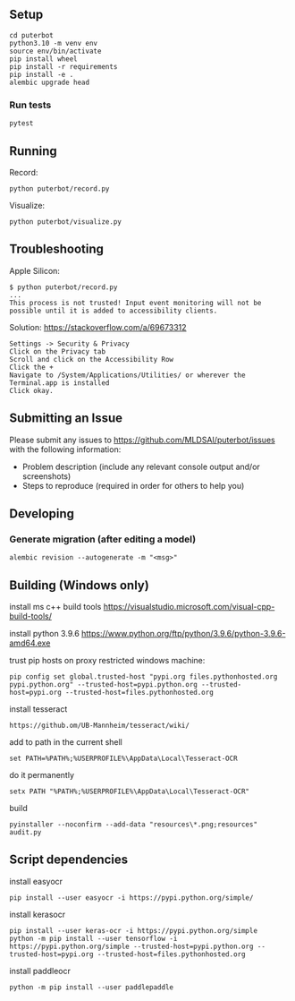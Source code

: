 ## Setup

```
cd puterbot
python3.10 -m venv env
source env/bin/activate
pip install wheel
pip install -r requirements
pip install -e .
alembic upgrade head
```

### Run tests
```
pytest
```

## Running

Record:
```
python puterbot/record.py
```

Visualize:
```
python puterbot/visualize.py
```

## Troubleshooting

Apple Silicon:

```
$ python puterbot/record.py
...
This process is not trusted! Input event monitoring will not be possible until it is added to accessibility clients.
```

Solution:
https://stackoverflow.com/a/69673312

```
Settings -> Security & Privacy
Click on the Privacy tab
Scroll and click on the Accessibility Row
Click the +
Navigate to /System/Applications/Utilities/ or wherever the Terminal.app is installed
Click okay.
```

## Submitting an Issue

Please submit any issues to https://github.com/MLDSAI/puterbot/issues with the
following information:

- Problem description (include any relevant console output and/or screenshots)
- Steps to reproduce (required in order for others to help you)

## Developing

### Generate migration (after editing a model)

```
alembic revision --autogenerate -m "<msg>"
```


## Building (Windows only)

install ms c++ build tools
https://visualstudio.microsoft.com/visual-cpp-build-tools/

install python 3.9.6
https://www.python.org/ftp/python/3.9.6/python-3.9.6-amd64.exe

trust pip hosts on proxy restricted windows machine:
```
pip config set global.trusted-host "pypi.org files.pythonhosted.org pypi.python.org" --trusted-host=pypi.python.org --trusted-host=pypi.org --trusted-host=files.pythonhosted.org
```

install tesseract
```
https://github.om/UB-Mannheim/tesseract/wiki/
```

add to path in the current shell
```
set PATH=%PATH%;%USERPROFILE%\AppData\Local\Tesseract-OCR
```

do it permanently
```
setx PATH "%PATH%;%USERPROFILE%\AppData\Local\Tesseract-OCR"
```

build
```
pyinstaller --noconfirm --add-data "resources\*.png;resources" audit.py
```

## Script dependencies

install easyocr
```
pip install --user easyocr -i https://pypi.python.org/simple/
```

install kerasocr
```
pip install --user keras-ocr -i https://pypi.python.org/simple
python -m pip install --user tensorflow -i https://pypi.python.org/simple --trusted-host=pypi.python.org --trusted-host=pypi.org --trusted-host=files.pythonhosted.org
```

install paddleocr
```
python -m pip install --user paddlepaddle
````
